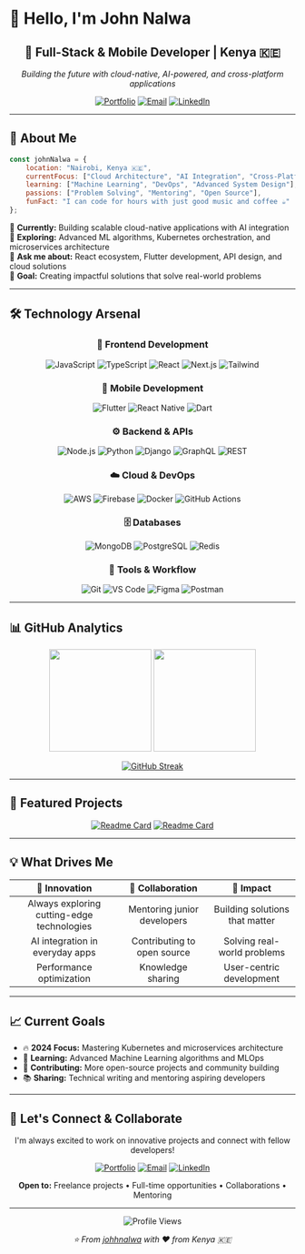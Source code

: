 # 👋 Hello, I'm John Nalwa

<div align="center">
  
## 🚀 Full-Stack & Mobile Developer | Kenya 🇰🇪
  
*Building the future with cloud-native, AI-powered, and cross-platform applications*

[![Portfolio](https://img.shields.io/badge/🌐_Portfolio-FF6B6B?style=for-the-badge&logoColor=white)](https://john-nalwa-dev.onrender.com)
[![Email](https://img.shields.io/badge/📧_Contact-4ECDC4?style=for-the-badge&logoColor=white)](mailto:johnneyjayson@gmail.com)
[![LinkedIn](https://img.shields.io/badge/LinkedIn-0077B5?style=for-the-badge&logo=linkedin&logoColor=white)](https://linkedin.com/in/YOUR-LINK-HERE)

</div>

---

## 🎯 About Me

```javascript
const johnNalwa = {
    location: "Nairobi, Kenya 🇰🇪",
    currentFocus: ["Cloud Architecture", "AI Integration", "Cross-Platform Development"],
    learning: ["Machine Learning", "DevOps", "Advanced System Design"],
    passions: ["Problem Solving", "Mentoring", "Open Source"],
    funFact: "I can code for hours with just good music and coffee ☕"
};
```

🔭 **Currently:** Building scalable cloud-native applications with AI integration  
🌱 **Exploring:** Advanced ML algorithms, Kubernetes orchestration, and microservices architecture  
💬 **Ask me about:** React ecosystem, Flutter development, API design, and cloud solutions  
🎯 **Goal:** Creating impactful solutions that solve real-world problems

---

## 🛠️ Technology Arsenal

<div align="center">

### 🎨 Frontend Development
![JavaScript](https://img.shields.io/badge/JavaScript-F7DF1E?style=for-the-badge&logo=javascript&logoColor=black)
![TypeScript](https://img.shields.io/badge/TypeScript-007ACC?style=for-the-badge&logo=typescript&logoColor=white)
![React](https://img.shields.io/badge/React-20232A?style=for-the-badge&logo=react&logoColor=61DAFB)
![Next.js](https://img.shields.io/badge/Next.js-000000?style=for-the-badge&logo=next.js&logoColor=white)
![Tailwind](https://img.shields.io/badge/Tailwind_CSS-38B2AC?style=for-the-badge&logo=tailwind-css&logoColor=white)

### 📱 Mobile Development
![Flutter](https://img.shields.io/badge/Flutter-02569B?style=for-the-badge&logo=flutter&logoColor=white)
![React Native](https://img.shields.io/badge/React_Native-20232A?style=for-the-badge&logo=react&logoColor=61DAFB)
![Dart](https://img.shields.io/badge/Dart-0175C2?style=for-the-badge&logo=dart&logoColor=white)

### ⚙️ Backend & APIs
![Node.js](https://img.shields.io/badge/Node.js-43853D?style=for-the-badge&logo=node.js&logoColor=white)
![Python](https://img.shields.io/badge/Python-3776AB?style=for-the-badge&logo=python&logoColor=white)
![Django](https://img.shields.io/badge/Django-092E20?style=for-the-badge&logo=django&logoColor=white)
![GraphQL](https://img.shields.io/badge/GraphQL-E10098?style=for-the-badge&logo=graphql&logoColor=white)
![REST](https://img.shields.io/badge/REST_API-FF6B6B?style=for-the-badge&logoColor=white)

### ☁️ Cloud & DevOps
![AWS](https://img.shields.io/badge/Amazon_AWS-FF9900?style=for-the-badge&logo=amazonaws&logoColor=white)
![Firebase](https://img.shields.io/badge/Firebase-039BE5?style=for-the-badge&logo=Firebase&logoColor=white)
![Docker](https://img.shields.io/badge/Docker-2496ED?style=for-the-badge&logo=docker&logoColor=white)
![GitHub Actions](https://img.shields.io/badge/GitHub_Actions-2088FF?style=for-the-badge&logo=github-actions&logoColor=white)

### 🗄️ Databases
![MongoDB](https://img.shields.io/badge/MongoDB-4EA94B?style=for-the-badge&logo=mongodb&logoColor=white)
![PostgreSQL](https://img.shields.io/badge/PostgreSQL-316192?style=for-the-badge&logo=postgresql&logoColor=white)
![Redis](https://img.shields.io/badge/Redis-DC382D?style=for-the-badge&logo=redis&logoColor=white)

### 🔧 Tools & Workflow
![Git](https://img.shields.io/badge/Git-F05032?style=for-the-badge&logo=git&logoColor=white)
![VS Code](https://img.shields.io/badge/VS_Code-007ACC?style=for-the-badge&logo=visual-studio-code&logoColor=white)
![Figma](https://img.shields.io/badge/Figma-F24E1E?style=for-the-badge&logo=figma&logoColor=white)
![Postman](https://img.shields.io/badge/Postman-FF6C37?style=for-the-badge&logo=postman&logoColor=white)

</div>

---

## 📊 GitHub Analytics

<div align="center">
  
<img height="180em" src="https://github-readme-stats.vercel.app/api?username=johhnalwa&show_icons=true&theme=tokyonight&include_all_commits=true&count_private=true&hide_border=true"/>
<img height="180em" src="https://github-readme-stats.vercel.app/api/top-langs/?username=johhnalwa&layout=compact&theme=tokyonight&hide_border=true"/>

</div>

<div align="center">
  
[![GitHub Streak](https://streak-stats.demolab.com?user=johhnalwa&theme=tokyonight&hide_border=true&border_radius=5)](https://git.io/streak-stats)

</div>

---

## 🎯 Featured Projects

<div align="center">

[![Readme Card](https://github-readme-stats.vercel.app/api/pin/?username=johhnalwa&repo=YOUR-REPO-NAME&theme=tokyonight&hide_border=true)](https://github.com/johhnalwa/YOUR-REPO-NAME)
[![Readme Card](https://github-readme-stats.vercel.app/api/pin/?username=johhnalwa&repo=YOUR-REPO-NAME-2&theme=tokyonight&hide_border=true)](https://github.com/johhnalwa/YOUR-REPO-NAME-2)

</div>

---

## 💡 What Drives Me

<div align="center">

| 🚀 **Innovation** | 🤝 **Collaboration** | 🎯 **Impact** |
|:---:|:---:|:---:|
| Always exploring cutting-edge technologies | Mentoring junior developers | Building solutions that matter |
| AI integration in everyday apps | Contributing to open source | Solving real-world problems |
| Performance optimization | Knowledge sharing | User-centric development |

</div>

---

## 📈 Current Goals

- 🔥 **2024 Focus:** Mastering Kubernetes and microservices architecture
- 🎯 **Learning:** Advanced Machine Learning algorithms and MLOps
- 🌟 **Contributing:** More open-source projects and community building
- 📚 **Sharing:** Technical writing and mentoring aspiring developers

---

## 🤝 Let's Connect & Collaborate

<div align="center">

I'm always excited to work on innovative projects and connect with fellow developers!

[![Portfolio](https://img.shields.io/badge/🌐_My_Portfolio-4CAF50?style=for-the-badge&logoColor=white)](https://john-nalwa-dev.onrender.com)
[![Email](https://img.shields.io/badge/📧_Let's_Talk-EA4335?style=for-the-badge&logo=gmail&logoColor=white)](mailto:johnneyjayson@gmail.com)
[![LinkedIn](https://img.shields.io/badge/LinkedIn_Connect-0077B5?style=for-the-badge&logo=linkedin&logoColor=white)](https://linkedin.com/in/YOUR-LINK-HERE)

**Open to:** Freelance projects • Full-time opportunities • Collaborations • Mentoring

</div>

---

<div align="center">
  
![Profile Views](https://komarev.com/ghpvc/?username=johhnalwa&label=Profile%20Views&color=blueviolet&style=for-the-badge)

*⭐ From [johhnalwa](https://github.com/johhnalwa) with ❤️ from Kenya 🇰🇪*

</div>
